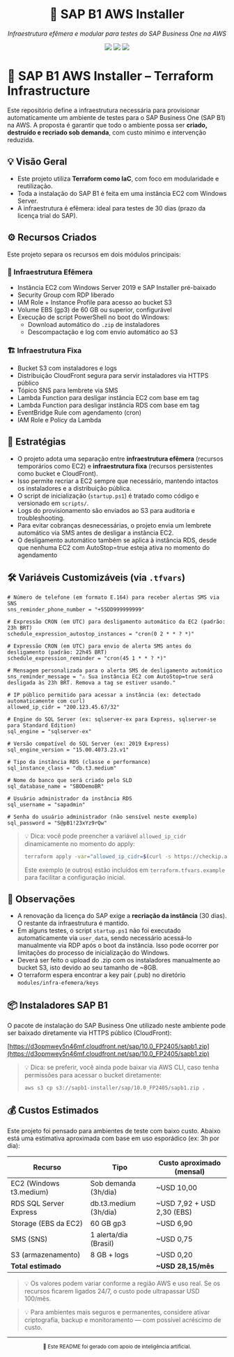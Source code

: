 <h1 align="center">🚀 SAP B1 AWS Installer</h1>
<p align="center"><i>Infraestrutura efêmera e modular para testes do SAP Business One na AWS</i></p>

<p align="center">
  <img src="https://img.shields.io/badge/terraform-v1.8.2-blue?logo=terraform" />
  <img src="https://img.shields.io/badge/SAP%20Business%20One-10.0-yellow?logo=sap" />
  <img src="https://img.shields.io/badge/AWS-cloud-orange?logo=amazon-aws&logoColor=white" />
</p>

# 🚀 SAP B1 AWS Installer – Terraform Infrastructure

Este repositório define a infraestrutura necessária para provisionar automaticamente um ambiente de testes para o SAP Business One (SAP B1) na AWS. A proposta é garantir que todo o ambiente possa ser **criado, destruído e recriado sob demanda**, com custo mínimo e intervenção reduzida.

## 💡 Visão Geral

- Este projeto utiliza **Terraform como IaC**, com foco em modularidade e reutilização.
- Toda a instalação do SAP B1 é feita em uma instância EC2 com Windows Server.
- A infraestrutura é efêmera: ideal para testes de 30 dias (prazo da licença trial do SAP).

## ⚙️ Recursos Criados

Este projeto separa os recursos em dois módulos principais:

### 🔁 Infraestrutura Efêmera
- Instância EC2 com Windows Server 2019 e SAP Installer pré-baixado
- Security Group com RDP liberado
- IAM Role + Instance Profile para acesso ao bucket S3
- Volume EBS (gp3) de 60 GB ou superior, configurável
- Execução de script PowerShell no boot do Windows:
  - Download automático do `.zip` de instaladores
  - Descompactação e log com envio automático ao S3

### 🏗️ Infraestrutura Fixa
- Bucket S3 com instaladores e logs
- Distribuição CloudFront segura para servir instaladores via HTTPS público
- Tópico SNS para lembrete via SMS
- Lambda Function para desligar instância EC2 com base em tag
- Lambda Function para desligar instância RDS com base em tag
- EventBridge Rule com agendamento (cron)
- IAM Role e Policy da Lambda

## 🧠 Estratégias

- O projeto adota uma separação entre **infraestrutura efêmera** (recursos temporários como EC2) e **infraestrutura fixa** (recursos persistentes como bucket e CloudFront).
- Isso permite recriar a EC2 sempre que necessário, mantendo intactos os instaladores e a distribuição pública.
- O script de inicialização (`startup.ps1`) é tratado como código e versionado em `scripts/`.
- Logs do provisionamento são enviados ao S3 para auditoria e troubleshooting.
- Para evitar cobranças desnecessárias, o projeto envia um lembrete automático via SMS antes de desligar a instância EC2.
- O desligamento automático também se aplica à instância RDS, desde que nenhuma EC2 com AutoStop=true esteja ativa no momento do agendamento

## 🛠️ Variáveis Customizáveis (via `.tfvars`)

```hcl
# Número de telefone (em formato E.164) para receber alertas SMS via SNS
sns_reminder_phone_number = "+55DD999999999"

# Expressão CRON (em UTC) para desligamento automático da EC2 (padrão: 23h BRT)
schedule_expression_autostop_instances = "cron(0 2 * * ? *)"

# Expressão CRON (em UTC) para envio de alerta SMS antes do desligamento (padrão: 22h45 BRT)
schedule_expression_reminder = "cron(45 1 * * ? *)"

# Mensagem personalizada para o alerta SMS de desligamento automático
sns_reminder_message = "⚠️ Sua instância EC2 com AutoStop=true será desligada às 23h BRT. Remova a tag se estiver usando."

# IP público permitido para acessar a instância (ex: detectado automaticamente com curl)
allowed_ip_cidr = "200.123.45.67/32"

# Engine do SQL Server (ex: sqlserver-ex para Express, sqlserver-se para Standard Edition)
sql_engine = "sqlserver-ex"

# Versão compatível do SQL Server (ex: 2019 Express)
sql_engine_version = "15.00.4073.23.v1"

# Tipo da instância RDS (classe e performance)
sql_instance_class = "db.t3.medium"

# Nome do banco que será criado pelo SLD
sql_database_name = "SBODemoBR"

# Usuário administrador da instância RDS
sql_username = "sapadmin"

# Senha do usuário administrador (não sensível neste exemplo)
sql_password = "S@pB1!23xYz9rQw"
```

> 💡 Dica: você pode preencher a variável `allowed_ip_cidr` dinamicamente no momento do apply:
>
> ```bash
> terraform apply -var="allowed_ip_cidr=$(curl -s https://checkip.amazonaws.com)/32"
> ```
>
> Este exemplo (e outros) estão incluídos em `terraform.tfvars.example` para facilitar a configuração inicial.

## 🧪 Observações

- A renovação da licença do SAP exige a **recriação da instância** (30 dias). O restante da infraestrutura é mantido.
- Em alguns testes, o script `startup.ps1` não foi executado automaticamente via `user_data`, sendo necessário acessá-lo manualmente via RDP após o boot da instância. Isso pode ocorrer por limitações do processo de inicialização do Windows.
- Deverá ser feito o upload do .zip com os instaladores manualmente ao bucket S3, isto devido ao seu tamanho de ~8GB.
- O terraform espera encontrar a key pair (.pub) no diretório `modules/infra-efemera/keys` 

## 📦 Instaladores SAP B1

O pacote de instalação do SAP Business One utilizado neste ambiente pode ser baixado diretamente via HTTPS público (CloudFront):

[https://d3opmwey5n46mf.cloudfront.net/sap/10.0_FP2405/sapb1.zip](https://d3opmwey5n46mf.cloudfront.net/sap/10.0_FP2405/sapb1.zip)

> 💡 Dica: se preferir, você ainda pode baixar via AWS CLI, caso tenha permissões para acessar o bucket diretamente:
>
> ```bash
> aws s3 cp s3://sapb1-installer/sap/10.0_FP2405/sapb1.zip .
> ```

## 💰 Custos Estimados

Este projeto foi pensado para ambientes de teste com baixo custo. Abaixo está uma estimativa aproximada com base em uso esporádico (ex: 3h por dia):

| Recurso                      | Tipo                  | Custo aproximado (mensal) |
|------------------------------|------------------------|----------------------------|
| EC2 (Windows t3.medium)      | Sob demanda (3h/dia)   | ~USD 10,00                 |
| RDS SQL Server Express       | db.t3.medium (3h/dia)  | ~USD 7,92 + USD 2,30 (EBS) |
| Storage (EBS da EC2)         | 60 GB gp3              | ~USD 6,90                  |
| SMS (SNS)                    | 1 alerta/dia (Brasil)  | ~USD 0,75                  |
| S3 (armazenamento)           | 8 GB + logs            | ~USD 0,20                   |
| **Total estimado**           |                        | **~USD 28,15/mês**         |

> 💡 Os valores podem variar conforme a região AWS e uso real. Se os recursos ficarem ligados 24/7, o custo pode ultrapassar USD 100/mês.

> 💡 Para ambientes mais seguros e permanentes, considere ativar criptografia, backup e monitoramento — com possível acréscimo de custo.

---

<p align="center">
  <sub>🤖 Este README foi gerado com apoio de inteligência artificial.</sub>
</p>
